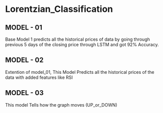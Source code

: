 # Lorentzian_Classification

## MODEL - 01
Base Model 1 predicts all the historical prices of data by going through previous 5 days of the closing price through LSTM and got 92% Accuracy.

## MODEL - 02
Extention of model_01, This Model Predicts all the historical prices of the data with added features like RSI

## MODEL - 03
This model Tells how the graph moves (UP_or_DOWN)
